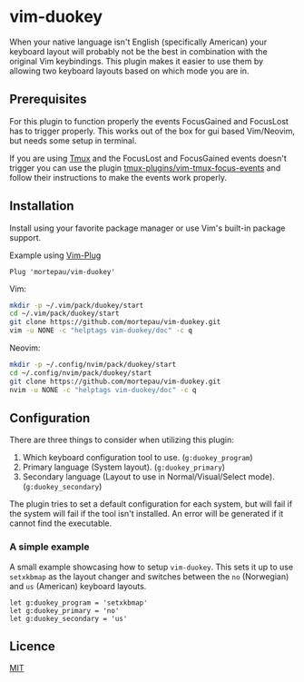 # vim-duokey

When your native language isn't English (specifically American) your keyboard layout will probably not be the best in combination with
the original Vim keybindings. This plugin makes it easier to use them by allowing two keyboard layouts based on which mode you are in.

## Prerequisites

For this plugin to function properly the events FocusGained and FocusLost has to trigger properly.
This works out of the box for gui based Vim/Neovim, but needs some setup in terminal.

If you are using [Tmux](https://github.com/tmux/tmux) and the FocusLost and FocusGained events doesn't trigger
you can use the plugin [tmux-plugins/vim-tmux-focus-events](https://github.com/tmux-plugins/vim-tmux-focus-events) and follow
their instructions to make the events work properly.

## Installation

Install using your favorite package manager or use Vim's built-in package support.

Example using [Vim-Plug](https://github.com/junegunn/vim-plug)
``` vim
Plug 'mortepau/vim-duokey'
```

Vim:
``` sh
mkdir -p ~/.vim/pack/duokey/start
cd ~/.vim/pack/duokey/start
git clone https://github.com/mortepau/vim-duokey.git
vim -u NONE -c "helptags vim-duokey/doc" -c q
```

Neovim:
``` sh
mkdir -p ~/.config/nvim/pack/duokey/start
cd ~/.config/nvim/pack/duokey/start
git clone https://github.com/mortepau/vim-duokey.git
nvim -u NONE -c "helptags vim-duokey/doc" -c q
```

## Configuration

There are three things to consider when utilizing this plugin:
1. Which keyboard configuration tool to use. (`g:duokey_program`)
2. Primary language (System layout). (`g:duokey_primary`)
3. Secondary language (Layout to use in Normal/Visual/Select mode). (`g:duokey_secondary`)

The plugin tries to set a default configuration for each system, but will fail
if the system will fail if the tool isn't installed. An error will be generated
if it cannot find the executable.

### A simple example

A small example showcasing how to setup `vim-duokey`.
This sets it up to use `setxkbmap` as the layout changer and switches between 
the `no` (Norwegian) and `us` (American) keyboard layouts.
``` vim
let g:duokey_program = 'setxkbmap'
let g:duokey_primary = 'no'
let g:duokey_secondary = 'us'
```

## Licence
[MIT](https://github.com/mortepau/vim-duokey/blob/master/LICENSE.md)
